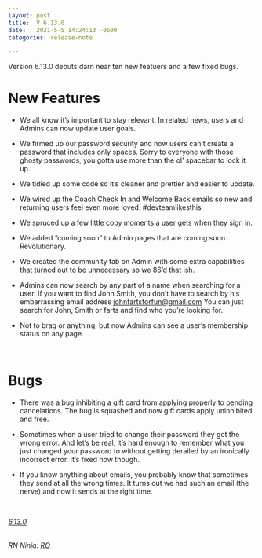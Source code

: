 ```yaml
---
layout: post
title:  V 6.13.0
date:   2021-5-5 14:24:13 -0600
categories: release-note

---
```

Version 6.13.0 debuts darn near ten new featuers and a few fixed bugs. 


# New Features

- We all know it’s important to stay relevant. In related news, users and Admins can now update user goals. 

- We firmed up our password security and now users can’t create a password that includes only spaces. Sorry to everyone with those ghosty passwords, you gotta use more than the ol’ spacebar to lock it up. 

- We tidied up some code so it’s cleaner and prettier and easier to update. 

- We wired up the Coach Check In and Welcome Back emails so new and returning users feel even more loved. #devteamlikesthis

- We spruced up a few little copy moments a user gets when they sign in.  

- We added “coming soon” to Admin pages that are coming soon. Revolutionary. 

- We created the community tab on Admin with some extra capabilities that turned out to be unnecessary so we 86’d that ish.

- Admins can now search by any part of a name when searching for a user. If you want to find John Smith, you don’t have to search by his embarrassing email address johnfartsforfun@gmail.com You can just search for John, Smith or farts and find who you’re looking for. 

- Not to brag or anything, but now Admins can see a user’s membership status on any page.

<br/>

# Bugs

- There was a bug inhibiting a gift card from applying properly to pending cancelations. The bug is squashed and now gift cards apply uninhibited and free.

- Sometimes when a user tried to change their password they got the wrong error. And let’s be real, it’s hard enough to remember what you just changed your password to without getting derailed by an ironically incorrect error. It’s fixed now though. 

- If you know anything about emails, you probably know that sometimes they send at all the wrong times. It turns out we had such an email (the nerve) and now it sends at the right time.



<br/>

*[6.13.0](https://github.com/streetparking/my-streetparking/releases/tag/v6.13.1)*
<br/>
<br/>


_RN Ninja: [RO](https://github.com/robyanna)_
 
 
 